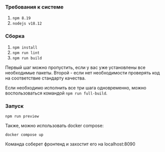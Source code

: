 ### Требования к системе
1. `npm 8.19`
2. `nodejs v18.12`

### Сборка
1. `npm install` 
2. `npm run lint`
3. `npm run build`

Первый шаг можно пропустить, если у вас уже установлены все необходимые пакеты. Второй - если нет
необходимости проверять код на соответствие стандарту качества.

Если необходимо исполнить все три шага одновременно, можно воспользоваться командой `npm run full-build`.

### Запуск
`npm run preview`

Также, можно использовать docker compose:

`docker compose up`

Команда соберет фронтенд и захостит его на localhost:8090
